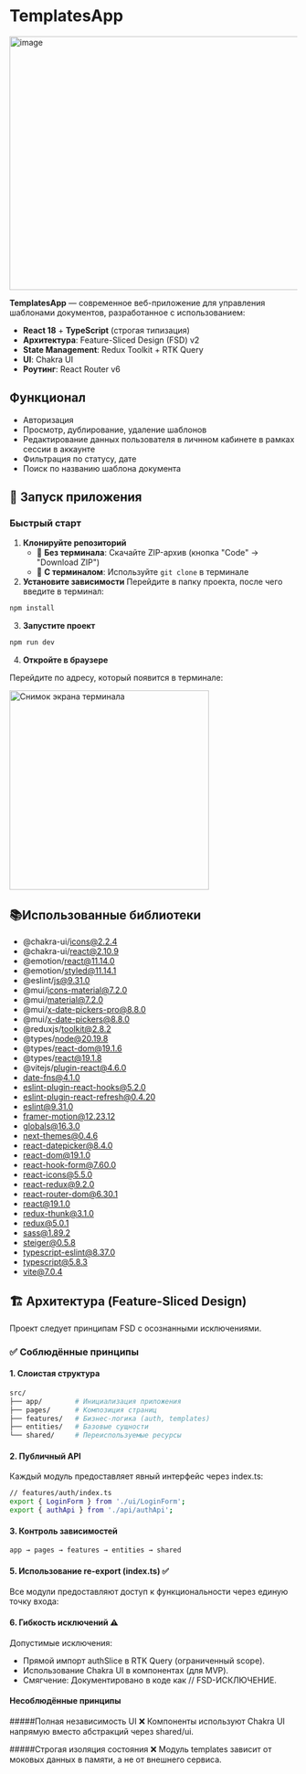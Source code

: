 # TemplatesApp

 <img width="960" height="444" alt="image" src="https://github.com/user-attachments/assets/6ab61845-85a3-468c-8910-9e7140c910ff" />
 
**TemplatesApp** — современное веб-приложение для управления шаблонами документов, разработанное с использованием:

- **React 18** + **TypeScript** (строгая типизация)
- **Архитектура**: Feature-Sliced Design (FSD) v2
- **State Management**: Redux Toolkit + RTK Query
- **UI**: Chakra UI 
- **Роутинг**: React Router v6

## Функционал
- Авторизация
- Просмотр, дублирование, удаление шаблонов
- Редактирование данных пользователя в личнном кабинете в рамках сессии в аккаунте
- Фильтрация по статусу, дате
- Поиск по названию шаблона документа

## 🚀 Запуск приложения

### Быстрый старт
1. **Клонируйте репозиторий**  
   - 🔹 **Без терминала**: Скачайте ZIP-архив (кнопка "Code" → "Download ZIP")  
   - 🔹 **С терминалом**: Используйте `git clone` в терминале
2. **Установите зависимости**
Перейдите в папку проекта, после чего введите в терминал:
```bash
npm install
```
3. **Запустите проект**
```bash
npm run dev
```
4. **Откройте в браузере**
   
Перейдите по адресу, который появится в терминале:

<img width="349" alt="Снимок экрана терминала" src="https://github.com/user-attachments/assets/51d0367b-703b-4727-aa55-9e0ae52745d8">

## 📚Использованные библиотеки
- @chakra-ui/icons@2.2.4
- @chakra-ui/react@2.10.9
- @emotion/react@11.14.0
- @emotion/styled@11.14.1
- @eslint/js@9.31.0
- @mui/icons-material@7.2.0
- @mui/material@7.2.0
- @mui/x-date-pickers-pro@8.8.0
- @mui/x-date-pickers@8.8.0
- @reduxjs/toolkit@2.8.2
- @types/node@20.19.8
- @types/react-dom@19.1.6
- @types/react@19.1.8
- @vitejs/plugin-react@4.6.0
- date-fns@4.1.0
- eslint-plugin-react-hooks@5.2.0
- eslint-plugin-react-refresh@0.4.20
- eslint@9.31.0
- framer-motion@12.23.12
- globals@16.3.0
- next-themes@0.4.6
- react-datepicker@8.4.0
- react-dom@19.1.0
- react-hook-form@7.60.0
- react-icons@5.5.0
- react-redux@9.2.0
- react-router-dom@6.30.1
- react@19.1.0
- redux-thunk@3.1.0
- redux@5.0.1
- sass@1.89.2
- steiger@0.5.8
- typescript-eslint@8.37.0
- typescript@5.8.3
- vite@7.0.4

## 🏗 Архитектура (Feature-Sliced Design)

Проект следует принципам FSD с осознанными исключениями.

### ✅ Соблюдённые принципы

#### 1. Слоистая структура
```bash
src/
├── app/        # Инициализация приложения
├── pages/      # Композиция страниц
├── features/   # Бизнес-логика (auth, templates)
├── entities/   # Базовые сущности
└── shared/     # Переиспользуемые ресурсы
```
#### 2. Публичный API
Каждый модуль предоставляет явный интерфейс через index.ts:
```bash
// features/auth/index.ts
export { LoginForm } from './ui/LoginForm';
export { authApi } from './api/authApi';
```
#### 3. Контроль зависимостей
```bash
app → pages → features → entities → shared
```
#### 5. Использование re-export (index.ts) ✅
Все модули предоставляют доступ к функциональности через единую точку входа:

#### 6. Гибкость исключений ⚠️
Допустимые исключения:
- Прямой импорт authSlice в RTK Query (ограниченный scope).
- Использование Chakra UI в компонентах (для MVP).
- Смягчение: Документировано в коде как // FSD-ИСКЛЮЧЕНИЕ.

#### Несоблюдённые принципы
#####Полная независимость UI ❌
Компоненты используют Chakra UI напрямую вместо абстракций через shared/ui.

#####Строгая изоляция состояния ❌
Модуль templates зависит от моковых данных в памяти, а не от внешнего сервиса.


